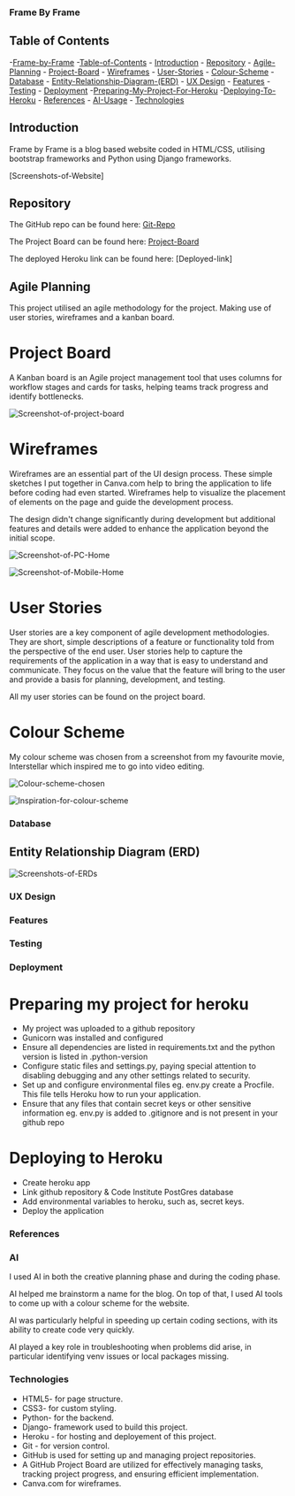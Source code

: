 ### Frame By Frame

## Table of Contents

-[Frame-by-Frame](#frame-by-frame)
-[Table-of-Contents](#table-of-contents)
    - [Introduction](#introduction)
    - [Repository](#repository)
    - [Agile-Planning](#agile-planning)
        - [Project-Board](#project-board)
        - [Wireframes](#wireframes)
        - [User-Stories](#user-stories)
        - [Colour-Scheme](#colour-scheme)
    - [Database](#database)
        - [Entity-Relationship-Diagram-(ERD)](#entity-relationship-diagram-erd)
    - [UX Design](#ux-design)
    - [Features](#features)
    - [Testing](#testing)
    - [Deployment](#deployment)
        -[Preparing-My-Project-For-Heroku](#preparing-my-project-for-heroku)
        -[Deploying-To-Heroku](#deploying-to-heroku)
    - [References](#references)
    - [AI-Usage](#ai)
    - [Technologies](#technologies)


## Introduction 

Frame by Frame is a blog based website coded in HTML/CSS, utilising bootstrap frameworks and Python using Django frameworks.

[Screenshots-of-Website]

## Repository

The GitHub repo can be found here: [Git-Repo](https://github.com/Alex-McAlpine/capstone-project-frame-by-frame)

The Project Board can be found here: [Project-Board](https://github.com/users/Alex-McAlpine/projects/9)

The deployed Heroku link can be found here: [Deployed-link]

## Agile Planning

This project utilised an agile methodology for the project. Making use of user stories, wireframes and a kanban board.

# Project Board

A Kanban board is an Agile project management tool that uses columns for workflow stages and cards for tasks, helping teams track progress and identify bottlenecks.

![Screenshot-of-project-board](./README%20documentation/images/Project%20board%20fbf.png)

# Wireframes

Wireframes are an essential part of the UI design process. These simple sketches I put together in Canva.com help to bring the application to life before coding had even started. Wireframes help to visualize the placement of elements on the page and guide the development process.

The design didn't change significantly during development but additional features and details were added to enhance the application beyond the initial scope.

![Screenshot-of-PC-Home](./README%20documentation/images/PC%20home.png)

![Screenshot-of-Mobile-Home](./README%20documentation/images/mobile%20home.png)

# User Stories

User stories are a key component of agile development methodologies. They are short, simple descriptions of a feature or functionality told from the perspective of the end user. User stories help to capture the requirements of the application in a way that is easy to understand and communicate. They focus on the value that the feature will bring to the user and provide a basis for planning, development, and testing.

All my user stories can be found on the project board.

# Colour Scheme

My colour scheme was chosen from a screenshot from my favourite movie, Interstellar which inspired me to go into video editing.

![Colour-scheme-chosen](./README%20documentation/images/colour%20scheme.png)

![Inspiration-for-colour-scheme](./README%20documentation/images/180052-film_stills-Interstellar_movie.jpg)

### Database

## Entity Relationship Diagram (ERD)

![Screenshots-of-ERDs](./README%20documentation/images/ERD.png)


### UX Design

### Features



### Testing 

### Deployment

# Preparing my project for heroku

- My project was uploaded to a github repository
- Gunicorn was installed and configured
- Ensure all dependencies are listed in requirements.txt and the python version is listed in .python-version
- Configure static files and settings.py, paying special attention to disabling debugging and any other settings related to security.
- Set up and configure environmental files eg. env.py
create a Procfile. This file tells Heroku how to run your application.
- Ensure that any files that contain secret keys or other sensitive information eg. env.py is added to .gitignore and is not present in your github repo

# Deploying to Heroku

- Create heroku app
- Link github repository & Code Institute PostGres database
- Add environmental variables to heroku, such as, secret keys.
- Deploy the application

### References

### AI

I used AI in both the creative planning phase and during the coding phase. 

AI helped me brainstorm a name for the blog. On top of that, I used AI tools to come up with a colour scheme for the website.

AI was particularly helpful in speeding up certain coding sections, with its ability to create code very quickly.

AI played a key role in troubleshooting when problems did arise, in particular identifying venv issues or local packages missing.

### Technologies

- HTML5- for page structure.
- CSS3- for custom styling.
- Python- for the backend.
- Django- framework used to build this project.
- Heroku - for hosting and deployement of this project.
- Git - for version control.
- GitHub is used for setting up and managing project repositories.
- A GitHub Project Board are utilized for effectively managing tasks, tracking project progress, and ensuring efficient implementation.
- Canva.com for wireframes.
